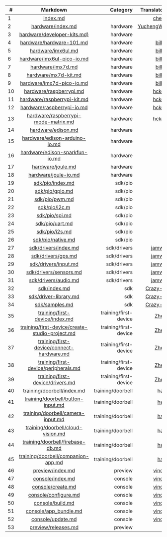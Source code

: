 | #  | Markdown     | Category   |  Translator(s)    |
| - | :-: | -: |  -: |
|1	|[index.md](https://github.com/gdsub/atdocs/blob/master/index.md)																|			| [chenglu](https://github.com/chenglu) | 
|2	|[hardware/index.md](https://github.com/gdsub/atdocs/blob/master/hardware/index.md)												| hardware	| [YuchengWang](https://github.com/YuchengWang) | 
|3	|[hardware/developer-kits.md)](https://github.com/gdsub/atdocs/blob/master/hardware/developer-kits.md)							| hardware	| |  
|4	|[hardware/hardware-101.md](https://github.com/gdsub/atdocs/blob/master/hardware/hardware-101.md)								| hardware	| [bill790](https://github.com/bill790) | 			
|5	|[hardware/imx6ul.md](https://github.com/gdsub/atdocs/blob/master/hardware/imx6ul.md)											| hardware	| [bill790](https://github.com/bill790) |			
|6	|[hardware/imx6ul-pico-io.md](https://github.com/gdsub/atdocs/blob/master/hardware/imx6ul-pico-io.md)							| hardware	| [bill790](https://github.com/bill790) |			
|7	|[hardware/imx7d.md](https://github.com/gdsub/atdocs/blob/master/hardware/imx7d.md)												| hardware	| [bill790](https://github.com/bill790) |			
|8	|[hardware/mx7d-kit.md](https://github.com/gdsub/atdocs/blob/master/hardware/imx7d-kit.md)										| hardware	| [bill790](https://github.com/bill790) |			
|9	|[hardware/imx7d-pico-io.md](https://github.com/gdsub/atdocs/blob/master/hardware/imx7d-pico-io.md)								| hardware	| [bill790](https://github.com/bill790) |			
|10	|[hardware/raspberrypi.md](https://github.com/gdsub/atdocs/blob/master/hardware/raspberrypi.md)									| hardware	| [hckerhx](https://github.com/hckerhx) |			
|11	|[hardware/raspberrypi-kit.md](https://github.com/gdsub/atdocs/blob/master/hardware/raspberrypi-kit.md)							| hardware	| [hckerhx](https://github.com/hckerhx) |			
|12	|[hardware/raspberrypi-io.md](https://github.com/gdsub/atdocs/blob/master/hardware/raspberrypi-io.md)							| hardware	| [hckerhx](https://github.com/hckerhx) |			
|13	|[hardware/raspberrypi-mode-matrix.md](https://github.com/gdsub/atdocs/blob/master/hardware/raspberrypi-mode-matrix.md)			| hardware	| [hckerhx](https://github.com/hckerhx) |
|14	|[hardware/edison.md](https://github.com/gdsub/atdocs/blob/master/hardware/edison.md)											| hardware	| |	
|15	|[hardware/edison-arduino-io.md](https://github.com/gdsub/atdocs/blob/master/hardware/edison-arduino-io.md)						| hardware	| |	
|16	|[hardware/edison-sparkfun-io.md](https://github.com/gdsub/atdocs/blob/master/hardware/edison-sparkfun-io.md)					| hardware	| |	
|17	|[hardware/joule.md](https://github.com/gdsub/atdocs/blob/master/hardware/joule.md)												| hardware	| |	
|18	|[hardware/joule-io.md](https://github.com/gdsub/atdocs/blob/master/hardware/joule-io.md)										| hardware	| |	
|19	|[sdk/pio/index.md](https://github.com/gdsub/atdocs/blob/master/sdk/pio/index.md)												| sdk/pio	| |	
|20	|[sdk/pio/gpio.md](https://github.com/gdsub/atdocs/blob/master/sdk/pio/gpio.md)													| sdk/pio	| |	
|21	|[sdk/pio/pwm.md](https://github.com/gdsub/atdocs/blob/master/sdk/pio/pwm.md)													| sdk/pio	| |	
|22	|[sdk/pio/i2c.m](https://github.com/gdsub/atdocs/blob/master/sdk/pio/i2c.md)													| sdk/pio	| |	
|23	|[sdk/pio/spi.md](https://github.com/gdsub/atdocs/blob/master/sdk/pio/spi.md)													| sdk/pio	| |	
|24	|[sdk/pio/uart.md](https://github.com/gdsub/atdocs/blob/master/sdk/pio/uart.md)													| sdk/pio	| |
|25	|[sdk/pio/i2s.md](https://github.com/gdsub/atdocs/blob/master/sdk/pio/i2s.md)													| sdk/pio	| |
|26	|[sdk/pio/native.md](https://github.com/gdsub/atdocs/blob/master/sdk/pio/native.md)												| sdk/pio	| |	
|27	|[sdk/drivers/index.md](https://github.com/gdsub/atdocs/blob/master/sdk/drivers/index.md)										|sdk/drivers| [jamweak](https://github.com/jamweak) |		
|28	|[sdk/drivers/gps.md](https://github.com/gdsub/atdocs/blob/master/sdk/drivers/gps.md)											|sdk/drivers| [jamweak](https://github.com/jamweak) |		
|29	|[sdk/drivers/input.md](https://github.com/gdsub/atdocs/blob/master/sdk/drivers/input.md)										|sdk/drivers| [jamweak](https://github.com/jamweak) |		
|30	|[sdk/drivers/sensors.md](https://github.com/gdsub/atdocs/blob/master/sdk/drivers/sensors.md)									|sdk/drivers| [jamweak](https://github.com/jamweak) |		
|31	|[sdk/drivers/audio.md](https://github.com/gdsub/atdocs/blob/master/sdk/drivers/audio.md)										|sdk/drivers| [jamweak](https://github.com/jamweak) |		
|32	|[sdk/index.md](https://github.com/gdsub/atdocs/blob/master/sdk/index.md)														|sdk		| [Crazy-Ann](https://github.com/Crazy-Ann) | 
|33	|[sdk/driver-library.md](https://github.com/gdsub/atdocs/blob/master/sdk/driver-library.md)										|sdk		| [Crazy-Ann](https://github.com/Crazy-Ann) |
|34	|[sdk/samples.md](https://github.com/gdsub/atdocs/blob/master/sdk/samples.md)													|sdk		| [Crazy-Ann](https://github.com/Crazy-Ann) | 
|35	|[training/first-device/index.md](https://github.com/gdsub/atdocs/blob/master/training/first-device/index.md)									|training/first-device 	| [Zheaoli](https://github.com/Zheaoli) |	
|36	|[training/first-device/create-studio-project.md](https://github.com/gdsub/atdocs/blob/master/training/first-device/create-studio-project.md)	|training/first-device 	| [Zheaoli](https://github.com/Zheaoli) |	
|37	|[training/first-device/connect-hardware.md](https://github.com/gdsub/atdocs/blob/master/training/first-device/connect-hardware.md)				|training/first-device 	| [Zheaoli](https://github.com/Zheaoli) |	
|38	|[training/first-device/peripherals.md](https://github.com/gdsub/atdocs/blob/master/training/first-device/peripherals.md)						|training/first-device 	| [Zheaoli](https://github.com/Zheaoli) |	
|39	|[training/first-device/drivers.md](https://github.com/gdsub/atdocs/blob/master/training/first-device/drivers.md)								|training/first-device  | [Zheaoli](https://github.com/Zheaoli) |	
|40	|[training/doorbell/index.md](https://github.com/gdsub/atdocs/blob/master/training/doorbell/index.md)											|training/doorbell		| [haoyh](https://github.com/haoyh) | 
|41	|[training/doorbell/button-input.md](https://github.com/gdsub/atdocs/blob/master/training/doorbell/button-input.md)								|training/doorbell		| [haoyh](https://github.com/haoyh) | 
|42	|[training/doorbell/camera-input.md](https://github.com/gdsub/atdocs/blob/master/training/doorbell/camera-input.md)								|training/doorbell		| [haoyh](https://github.com/haoyh) | 
|43	|[training/doorbell/cloud-vision.md](https://github.com/gdsub/atdocs/blob/master/training/doorbell/cloud-vision.md)								|training/doorbell		| [haoyh](https://github.com/haoyh) | 
|44	|[training/doorbell/firebase-db.md](https://github.com/gdsub/atdocs/blob/master/training/doorbell/firebase-db.md)								|training/doorbell		| [haoyh](https://github.com/haoyh) | 
|45	|[training/doorbell/companion-app.md](https://github.com/gdsub/atdocs/blob/master/training/doorbell/companion-app.md)							|training/doorbell		| [haoyh](https://github.com/haoyh) | 
|46	|[preview/index.md](https://github.com/gdsub/atdocs/blob/master/preview/index.md)																|preview				| [vincgao](https://github.com/vincgao)| 	
|47	|[console/index.md](https://github.com/gdsub/atdocs/blob/master/console/index.md)																|console				| [vincgao](https://github.com/vincgao)|	
|48	|[console/create.md](https://github.com/gdsub/atdocs/blob/master/console/create.md)																|console				| [vincgao](https://github.com/vincgao)|	
|49	|[console/configure.md](https://github.com/gdsub/atdocs/blob/master/console/configure.md)														|console				| [vincgao](https://github.com/vincgao)|	
|50	|[console/build.md](https://github.com/gdsub/atdocs/blob/master/console/build.md)																|console				| [vincgao](https://github.com/vincgao)|	
|51	|[console/app_bundle.md](https://github.com/gdsub/atdocs/blob/master/console/app_bundle.md)														|console				| [vincgao](https://github.com/vincgao)|	
|52	|[console/update.md](https://github.com/gdsub/atdocs/blob/master/console/update.md)																|console				| [vincgao](https://github.com/vincgao)|	
|53	|[preview/releases.md](https://github.com/gdsub/atdocs/blob/master/preview/releases.md)															|preview				|  |	
